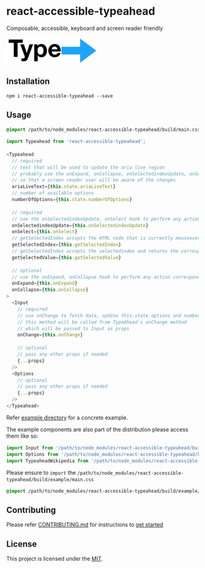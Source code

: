 react-accessible-typeahead
==============================================================================

Composable, accessible, keyboard and screen reader friendly


<img src="logo/logo.png" alt="" width="240px">

Installation
------------------------------------------------------------------------------

```
npm i react-accessible-typeahead --save
```

Usage
------------------------------------------------------------------------------

```css
@import /path/to/node_modules/react-accessible-typeahead/build/main.css;
```

```js
import Typeahead from 'react-accessible-typeahead';

<Typeahead
  // required
  // text that will be used to update the aria live region
  // probably use the onExpand, onCollapse, onSelectedindexUpdate, onSelect hook to update it with appropriate text
  // so that a screen reader user will be aware of the changes
  ariaLiveText={this.state.ariaLiveText}
  // number of available options
  numberOfOptions={this.state.numberOfOptions}

  // required
  // use the onSelectedindexUpdate, onSelect hook to perform any action corresponding to the events
  onSelectedindexUpdate={this.onSelectedindexUpdate}
  onSelect={this.onSelect}
  // getSelectedIndex accepts the HTML node that is currently mouseover-ed and returns the corresponding index
  getSelectedIndex={this.getSelectedIndex}
  // getSelectedIndex accepts the selectedindex and returns the corresponding value for it
  getSelectedValue={this.getSelectedValue}

  // optional
  // use the onExpand, onCollapse hook to perform any action corresponding to the events
  onExpand={this.onExpand}
  onCollapse={this.onCollapse}
>
  <Input
    // required
    // use onChange to fetch data, update this.state.options and numberOfOptions
    // this method will be called from TypeAhead's onChange method
    // which will be passed to Input as props
    onChange={this.onChange}

    // optional
    // pass any other props if needed
    {...props}
  />
  <Options
    // optional
    // pass any other props if needed
    {...props}
  />
</Typeahead>
```

Refer [example directory](example) for a concrete example.

The example components are also part of the distribution please access them like so:

```js
import Input from '/path/to/node_modules/react-accessible-typeahead/build/example/component/input.js';
import Options from '/path/to/node_modules/react-accessible-typeahead/build/example/component/options.js';
import TypeaheadWikipedia from '/path/to/node_modules/react-accessible-typeahead/build/example/component/typeahead-wikipedia.js';
```

Please ensure to `import` the `/path/to/node_modules/react-accessible-typeahead/build/example/main.css`

```css
@import /path/to/node_modules/react-accessible-typeahead/build/example/main.css;
```

Contributing
------------------------------------------------------------------------------
Please refer [CONTRIBUTING.md](contributing.md) for instructions to [get started](CONTRIBUTING.md#Get_Started)

License
------------------------------------------------------------------------------

This project is licensed under the [MIT](LICENSE).
